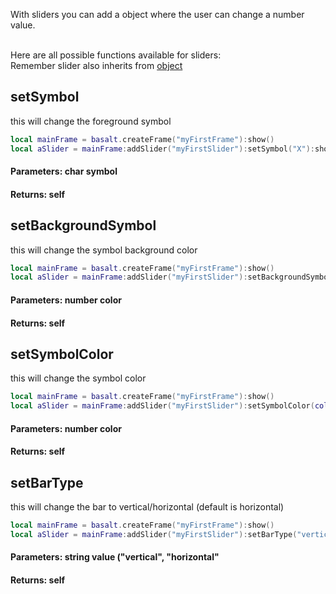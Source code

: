 With sliders you can add a object where the user can change a number value.<br><br>

Here are all possible functions available for sliders: <br>
Remember slider also inherits from [object](https://github.com/NoryiE/Basalt/wiki/Object)

## setSymbol
this will change the foreground symbol
```lua
local mainFrame = basalt.createFrame("myFirstFrame"):show()
local aSlider = mainFrame:addSlider("myFirstSlider"):setSymbol("X"):show()
```
#### Parameters: char symbol<br>
#### Returns: self<br>

## setBackgroundSymbol
this will change the symbol background color
```lua
local mainFrame = basalt.createFrame("myFirstFrame"):show()
local aSlider = mainFrame:addSlider("myFirstSlider"):setBackgroundSymbol(colors.yellow):show()
```
#### Parameters: number color<br>
#### Returns: self<br>

## setSymbolColor
this will change the symbol color
```lua
local mainFrame = basalt.createFrame("myFirstFrame"):show()
local aSlider = mainFrame:addSlider("myFirstSlider"):setSymbolColor(colors.red):show()
```
#### Parameters: number color<br>
#### Returns: self<br>

## setBarType
this will change the bar to vertical/horizontal (default is horizontal)
```lua
local mainFrame = basalt.createFrame("myFirstFrame"):show()
local aSlider = mainFrame:addSlider("myFirstSlider"):setBarType("vertical"):show()
```
#### Parameters: string value ("vertical", "horizontal"<br>
#### Returns: self<br>


